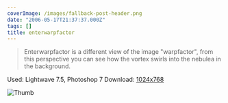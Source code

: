```yaml
---
coverImage: /images/fallback-post-header.png
date: "2006-05-17T21:37:37.000Z"
tags: []
title: enterwarpfactor
---
```


> Enterwarpfactor is a different view of the image "warpfactor", from this perspective you can see how the vortex swirls into the nebulea in the background.

Used: Lightwave 7.5, Photoshop 7
Download: [1024x768](https://www.mikecann.co.uk/Images/Art-Full/enterwarpfactor.jpg)

![Thumb](https://www.mikecann.co.uk/Images/Art-Thumbs/enterwarpfactor.gif "Thumb")
